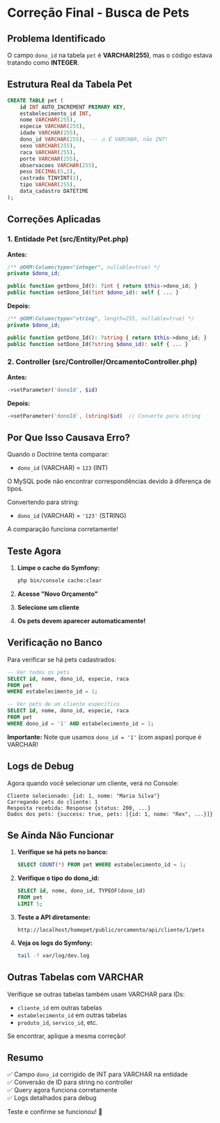 # Correção Final - Busca de Pets

## Problema Identificado

O campo `dono_id` na tabela `pet` é **VARCHAR(255)**, mas o código estava tratando como **INTEGER**.

## Estrutura Real da Tabela Pet

```sql
CREATE TABLE pet (
    id INT AUTO_INCREMENT PRIMARY KEY,
    estabelecimento_id INT,
    nome VARCHAR(255),
    especie VARCHAR(255),
    idade VARCHAR(255),
    dono_id VARCHAR(255),  -- ⚠️ É VARCHAR, não INT!
    sexo VARCHAR(255),
    raca VARCHAR(255),
    porte VARCHAR(255),
    observacoes VARCHAR(255),
    peso DECIMAL(5,2),
    castrado TINYINT(1),
    tipo VARCHAR(255),
    data_cadastro DATETIME
);
```

## Correções Aplicadas

### 1. Entidade Pet (src/Entity/Pet.php)

**Antes:**
```php
/** @ORM\Column(type="integer", nullable=true) */
private $dono_id;

public function getDono_Id(): ?int { return $this->dono_id; }
public function setDono_Id(?int $dono_id): self { ... }
```

**Depois:**
```php
/** @ORM\Column(type="string", length=255, nullable=true) */
private $dono_id;

public function getDono_Id(): ?string { return $this->dono_id; }
public function setDono_Id(?string $dono_id): self { ... }
```

### 2. Controller (src/Controller/OrcamentoController.php)

**Antes:**
```php
->setParameter('donoId', $id)
```

**Depois:**
```php
->setParameter('donoId', (string)$id)  // Converte para string
```

## Por Que Isso Causava Erro?

Quando o Doctrine tenta comparar:
- `dono_id` (VARCHAR) = `123` (INT)

O MySQL pode não encontrar correspondências devido à diferença de tipos.

Convertendo para string:
- `dono_id` (VARCHAR) = `'123'` (STRING)

A comparação funciona corretamente!

## Teste Agora

1. **Limpe o cache do Symfony:**
   ```bash
   php bin/console cache:clear
   ```

2. **Acesse "Novo Orçamento"**

3. **Selecione um cliente**

4. **Os pets devem aparecer automaticamente!**

## Verificação no Banco

Para verificar se há pets cadastrados:

```sql
-- Ver todos os pets
SELECT id, nome, dono_id, especie, raca 
FROM pet 
WHERE estabelecimento_id = 1;

-- Ver pets de um cliente específico
SELECT id, nome, dono_id, especie, raca 
FROM pet 
WHERE dono_id = '1' AND estabelecimento_id = 1;
```

**Importante:** Note que usamos `dono_id = '1'` (com aspas) porque é VARCHAR!

## Logs de Debug

Agora quando você selecionar um cliente, verá no Console:

```
Cliente selecionado: {id: 1, nome: "Maria Silva"}
Carregando pets do cliente: 1
Resposta recebida: Response {status: 200, ...}
Dados dos pets: {success: true, pets: [{id: 1, nome: "Rex", ...}]}
```

## Se Ainda Não Funcionar

1. **Verifique se há pets no banco:**
   ```sql
   SELECT COUNT(*) FROM pet WHERE estabelecimento_id = 1;
   ```

2. **Verifique o tipo do dono_id:**
   ```sql
   SELECT id, nome, dono_id, TYPEOF(dono_id) 
   FROM pet 
   LIMIT 5;
   ```

3. **Teste a API diretamente:**
   ```
   http://localhost/homepet/public/orcamento/api/cliente/1/pets
   ```

4. **Veja os logs do Symfony:**
   ```bash
   tail -f var/log/dev.log
   ```

## Outras Tabelas com VARCHAR

Verifique se outras tabelas também usam VARCHAR para IDs:
- `cliente_id` em outras tabelas
- `estabelecimento_id` em outras tabelas
- `produto_id`, `servico_id`, etc.

Se encontrar, aplique a mesma correção!

## Resumo

✅ Campo `dono_id` corrigido de INT para VARCHAR na entidade  
✅ Conversão de ID para string no controller  
✅ Query agora funciona corretamente  
✅ Logs detalhados para debug  

Teste e confirme se funcionou! 🎉

